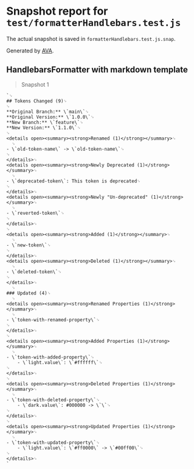 # Snapshot report for `test/formatterHandlebars.test.js`

The actual snapshot is saved in `formatterHandlebars.test.js.snap`.

Generated by [AVA](https://avajs.dev).

## HandlebarsFormatter with markdown template

> Snapshot 1

    `␊
    ## Tokens Changed (9)␊
    ␊
    **Original Branch:** \`main\`␊
    **Original Version:** \`1.0.0\`␊
    **New Branch:** \`feature\`␊
    **New Version:** \`1.1.0\`␊
    ␊
    <details open><summary><strong>Renamed (1)</strong></summary>␊
      ␊
    - \`old-token-name\` -> \`old-token-name\`␊
    ␊
    </details>␊
    <details open><summary><strong>Newly Deprecated (1)</strong></summary>␊
      ␊
    - \`deprecated-token\`: This token is deprecated␊
    ␊
    </details>␊
    <details open><summary><strong>Newly "Un-deprecated" (1)</strong></summary>␊
      ␊
    - \`reverted-token\`␊
    ␊
    </details>␊
    ␊
    <details open><summary><strong>Added (1)</strong></summary>␊
      ␊
    - \`new-token\`␊
    ␊
    </details>␊
    <details open><summary><strong>Deleted (1)</strong></summary>␊
      ␊
    - \`deleted-token\`␊
    ␊
    </details>␊
      ␊
    ### Updated (4)␊
      ␊
    <details open><summary><strong>Renamed Properties (1)</strong></summary>␊
      ␊
    - \`token-with-renamed-property\`␊
    ␊
    </details>␊
    ␊
    <details open><summary><strong>Added Properties (1)</strong></summary>␊
      ␊
    - \`token-with-added-property\`␊
    	- \`light.value\`: \`#ffffff\`␊
    ␊
    </details>␊
    ␊
    <details open><summary><strong>Deleted Properties (1)</strong></summary>␊
      ␊
    - \`token-with-deleted-property\`␊
    	- \`dark.value\`: #000000 -> \`\`␊
    ␊
    </details>␊
    ␊
    <details open><summary><strong>Updated Properties (1)</strong></summary>␊
      ␊
    - \`token-with-updated-property\`␊
    	- \`light.value\`: \`#ff0000\` -> \`#00ff00\`␊
    ␊
    </details>␊
    `
